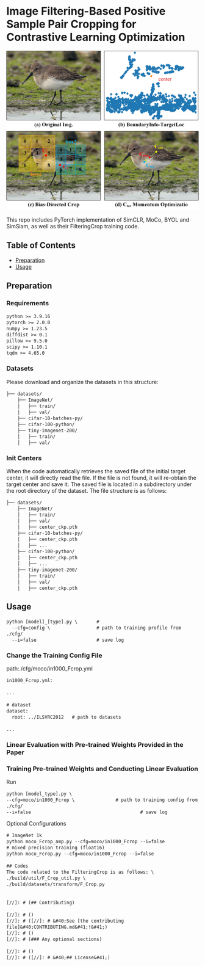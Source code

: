 # Image Filtering-Based Positive Sample Pair Cropping for Contrastive Learning Optimization

[//]: # (![banner]&#40;&#41;)

![badge](pic/github.jpg)

[//]: # (![badge]&#40;&#41;)
[//]: # ([![license]&#40;https://img.shields.io/github/license/:user/:repo.svg&#41;]&#40;LICENSE&#41;)
[//]: # ([![standard-readme compliant]&#40;https://img.shields.io/badge/readme%20style-standard-brightgreen.svg?style=flat-square&#41;]&#40;https://github.com/RichardLitt/standard-readme&#41;)

This repo includes PyTorch implementation of SimCLR, MoCo, BYOL and SimSiam, as well as their FilteringCrop training code.

## Table of Contents

- [Preparation](#Preparation)
- [Usage](#usage)

[//]: # (- [Contributing]&#40;#contributing&#41;)


## Preparation

### Requirements

```
python >= 3.9.16
pytorch >= 2.0.0
numpy >= 1.23.5
diffdist >= 0.1
pillow >= 9.5.0
scipy >= 1.10.1
tqdm >= 4.65.0
```

### Datasets
Please download and organize the datasets in this structure:

```
├── datasets/
    ├── ImageNet/
    │   ├── train/ 
    │   ├── val/
    ├── cifar-10-batches-py/
    ├── cifar-100-python/
    ├── tiny-imagenet-200/
    │   ├── train/
    │   ├── val/
```

### Init Centers
When the code automatically retrieves the saved file of the initial target center, it will directly read the file. If the file is not found, it will re-obtain the target center and save it. The saved file is located in a subdirectory under the root directory of the dataset. The file structure is as follows:

```
├── datasets/
    ├── ImageNet/
    │   ├── train/ 
    │   ├── val/
    │   ├── center_ckp.pth
    ├── cifar-10-batches-py/
    │   ├── center_ckp.pth
    │   ├── ...
    ├── cifar-100-python/
    │   ├── center_ckp.pth
    │   ├── ...
    ├── tiny-imagenet-200/
    │   ├── train/
    │   ├── val/
    │   ├── center_ckp.pth
```



## Usage

```
python [model]_[type].py \       #
  --cfg=config \                 # path to training profile from ./cfg/
  --i=false                      # save log
```
### Change the Training Config File

path:./cfg/moco/in1000_Fcrop.yml
```
in1000_Fcrop.yml:

...

# dataset
dataset:
  root: ../ILSVRC2012   # path to datasets

...
```

### Linear Evaluation with Pre-trained Weights Provided in the Paper

### Training Pre-trained Weights and Conducting Linear Evaluation
Run
```
python [model_type].py \            
--cfg=moco/in1000_Fcrop \               # path to training config from ./cfg/
--i=false                                        # save log
```
Optional Configurations
```
# ImageNet 1k
python moco_Fcrop_amp.py --cfg=moco/in1000_Fcrop --i=false               # mixed precision training (float16)
python moco_Fcrop.py --cfg=moco/in1000_Fcrop --i=false

## Codes
The code related to the FilteringCrop is as follows: \
./build/util/F_Crop_util.py \
./build/datasets/transform/F_Crop.py


[//]: # (## Contributing)

[//]: # ()
[//]: # ([//]: # &#40;See [the contributing file]&#40;CONTRIBUTING.md&#41;!&#41;)
[//]: # ()
[//]: # (### Any optional sections)

[//]: # ()
[//]: # ([//]: # &#40;## License&#41;)
